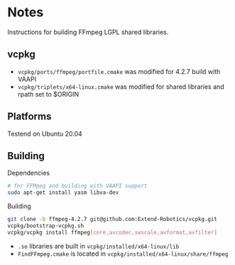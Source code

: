 # Notes

Instructions for building FFmpeg LGPL shared libraries.

## vcpkg

- `vcpkg/ports/ffmpeg/portfile.cmake` was modified for 4.2.7 build with VAAPI
- `vcpkg/triplets/x64-linux.cmake` was modified for shared libraries and rpath set to $ORIGIN

## Platforms

Testend on Ubuntu 20.04

## Building

Dependencies

```bash
# for FFMpeg and building with VAAPI support
sudo apt-get install yasm libva-dev
```

Building

```bash
git clone -b ffmpeg-4.2.7 git@github.com:Extend-Robotics/vcpkg.git
vcpkg/bootstrap-vcpkg.sh
vcpkg/vcpkg install ffmpeg[core,avcodec,swscale,avformat,avfilter]
```

- `.so` libraries are built in `vcpkg/installed/x64-linux/lib`
- `FindFFmpeg.cmake` is located in `vcpkg/installed/x64-linux/share/ffmpeg`

